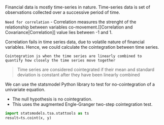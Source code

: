 Financial data is mostly time-series in nature. Time-series data is set of observations collected over a successive period of time.

`Need for correlation` - Correlation measures the strenght of the relationship between variables co-movement.[[Correlation and Covariance|Correlation]] value lies between -1 and 1.

Correlation fails in time series data, due to volatile nature of financial variables. Hence, we could calculate the cointegration between time series.

`Cointegration is when the time series are linearly combined to quantify how closely the time series move together`

> Time series are considered cointegrated if their mean and standard deviation is constant after they have been linearly combined

We can use the statsmodel Python library to test for no-cointegration of a univariate equation.

-   The null hypothesis is no cointegration.
-   This uses the augmented Engle-Granger two-step cointegration test.

```py
import statsmodels.tsa.stattools as ts   
result=ts.coint(x, y)
```